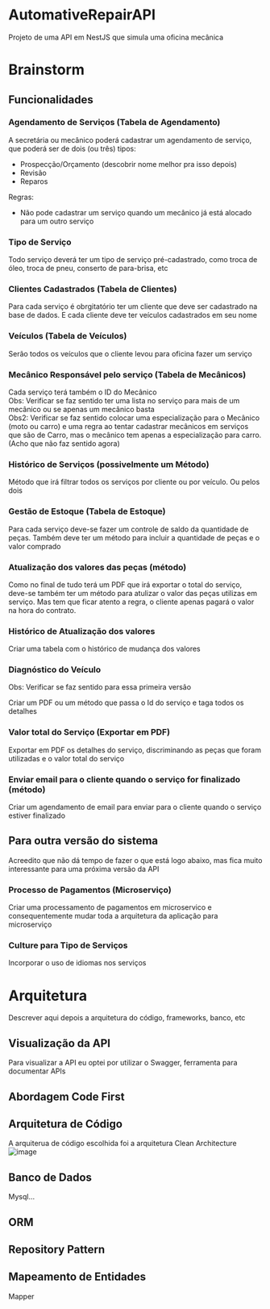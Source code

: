 # AutomativeRepairAPI
Projeto de uma API em NestJS que simula uma oficina mecânica

# Brainstorm
## Funcionalidades
### Agendamento de Serviços (Tabela de Agendamento)
A secretária ou mecânico poderá cadastrar um agendamento de serviço, que poderá ser de dois (ou três) tipos:

- Prospecção/Orçamento (descobrir nome melhor pra isso depois)
- Revisão 
- Reparos

Regras:
- Não pode cadastrar um serviço quando um mecânico já está alocado para um outro serviço

### Tipo de Serviço
Todo serviço deverá ter um tipo de serviço pré-cadastrado, como troca de óleo, troca de pneu, conserto de para-brisa, etc

### Clientes Cadastrados (Tabela de Clientes)
Para cada serviço é obrgitatório ter um cliente que deve ser cadastrado na base de dados. E cada cliente deve ter veículos cadastrados em seu nome

### Veículos (Tabela de Veículos)
Serão todos os veículos que o cliente levou para oficina fazer um serviço

### Mecânico Responsável pelo serviço (Tabela de Mecânicos)
Cada serviço terá também o ID do Mecânico
<br>Obs: Verificar se faz sentido ter uma lista no serviço para mais de um mecânico ou se apenas um mecânico basta
<br>Obs2: Verificar se faz sentido colocar uma especialização para o Mecânico (moto ou carro) e uma regra ao tentar cadastrar mecânicos em serviços que são de Carro, mas o mecânico tem apenas a especialização para carro. (Acho que não faz sentido agora)

### Histórico de Serviços (possivelmente um Método)
Método que irá filtrar todos os serviços por cliente ou por veículo. Ou pelos dois

### Gestão de Estoque (Tabela de Estoque)
Para cada serviço deve-se fazer um controle de saldo da quantidade de peças. 
Também deve ter um método para incluir a quantidade de peças e o valor comprado

### Atualização dos valores das peças (método)
Como no final de tudo terá um PDF que irá exportar o total do serviço, deve-se também ter um método para atulizar o valor das peças utilizas em serviço. 
Mas tem que ficar atento a regra, o cliente apenas pagará o valor na hora do contrato.

### Histórico de Atualização dos valores 
Criar uma tabela com o histórico de mudança dos valores

### Diagnóstico do Veículo
Obs: Verificar se faz sentido para essa primeira versão

Criar um PDF ou um método que passa o Id do serviço e taga todos os detalhes

### Valor total do Serviço (Exportar em PDF)
Exportar em PDF os detalhes do serviço, discriminando as peças que foram utilizadas e o valor total do serviço

### Enviar email para o cliente quando o serviço for finalizado (método)
Criar um agendamento de email para enviar para o cliente quando o serviço estiver finalizado

## Para outra versão do sistema
Acreedito que não dá tempo de fazer o que está logo abaixo, mas fica muito interessante para uma próxima versão da API

### Processo de Pagamentos (Microserviço)
Criar uma processamento de pagamentos em microservico e consequentemente mudar toda a arquitetura da aplicação para microserviço

### Culture para Tipo de Serviços
Incorporar o uso de idiomas nos serviços


# Arquitetura 
Descrever aqui depois a arquitetura do código, frameworks, banco, etc

## Visualização da API
Para visualizar a API eu optei por utilizar o Swagger, ferramenta para documentar APIs

## Abordagem Code First

## Arquitetura de Código
A arquiterua de código escolhida foi a arquitetura Clean Architecture
![image](https://github.com/antonioscript/AutomativeRepairAPI/assets/10932478/ed9be3ea-e49b-437b-af77-a6349de80ec0)


## Banco de Dados
Mysql...

## ORM

## Repository Pattern

## Mapeamento de Entidades
Mapper
